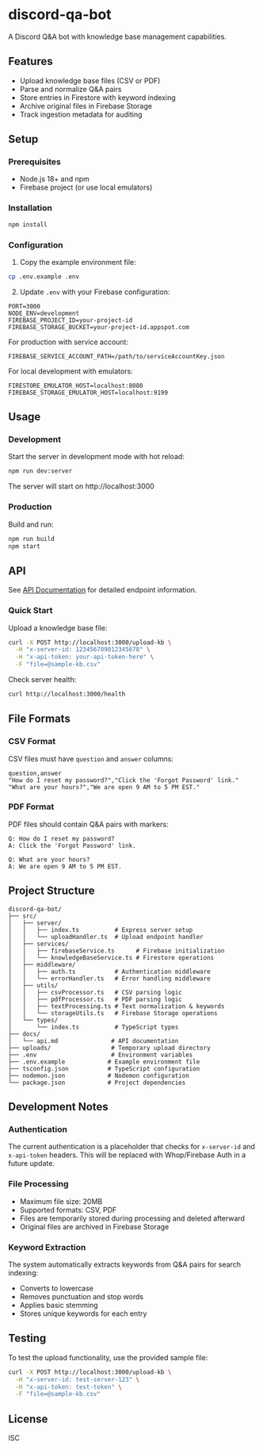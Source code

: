 # discord-qa-bot

A Discord Q&A bot with knowledge base management capabilities.

## Features

- Upload knowledge base files (CSV or PDF)
- Parse and normalize Q&A pairs
- Store entries in Firestore with keyword indexing
- Archive original files in Firebase Storage
- Track ingestion metadata for auditing

## Setup

### Prerequisites

- Node.js 18+ and npm
- Firebase project (or use local emulators)

### Installation

```bash
npm install
```

### Configuration

1. Copy the example environment file:
```bash
cp .env.example .env
```

2. Update `.env` with your Firebase configuration:
```env
PORT=3000
NODE_ENV=development
FIREBASE_PROJECT_ID=your-project-id
FIREBASE_STORAGE_BUCKET=your-project-id.appspot.com
```

For production with service account:
```env
FIREBASE_SERVICE_ACCOUNT_PATH=/path/to/serviceAccountKey.json
```

For local development with emulators:
```env
FIRESTORE_EMULATOR_HOST=localhost:8080
FIREBASE_STORAGE_EMULATOR_HOST=localhost:9199
```

## Usage

### Development

Start the server in development mode with hot reload:

```bash
npm run dev:server
```

The server will start on http://localhost:3000

### Production

Build and run:

```bash
npm run build
npm start
```

## API

See [API Documentation](docs/api.md) for detailed endpoint information.

### Quick Start

Upload a knowledge base file:

```bash
curl -X POST http://localhost:3000/upload-kb \
  -H "x-server-id: 123456789012345678" \
  -H "x-api-token: your-api-token-here" \
  -F "file=@sample-kb.csv"
```

Check server health:

```bash
curl http://localhost:3000/health
```

## File Formats

### CSV Format

CSV files must have `question` and `answer` columns:

```csv
question,answer
"How do I reset my password?","Click the 'Forgot Password' link."
"What are your hours?","We are open 9 AM to 5 PM EST."
```

### PDF Format

PDF files should contain Q&A pairs with markers:

```
Q: How do I reset my password?
A: Click the 'Forgot Password' link.

Q: What are your hours?
A: We are open 9 AM to 5 PM EST.
```

## Project Structure

```
discord-qa-bot/
├── src/
│   ├── server/
│   │   ├── index.ts          # Express server setup
│   │   └── uploadHandler.ts  # Upload endpoint handler
│   ├── services/
│   │   ├── firebaseService.ts      # Firebase initialization
│   │   └── knowledgeBaseService.ts # Firestore operations
│   ├── middleware/
│   │   ├── auth.ts           # Authentication middleware
│   │   └── errorHandler.ts   # Error handling middleware
│   ├── utils/
│   │   ├── csvProcessor.ts   # CSV parsing logic
│   │   ├── pdfProcessor.ts   # PDF parsing logic
│   │   ├── textProcessing.ts # Text normalization & keywords
│   │   └── storageUtils.ts   # Firebase Storage operations
│   └── types/
│       └── index.ts          # TypeScript types
├── docs/
│   └── api.md               # API documentation
├── uploads/                 # Temporary upload directory
├── .env                     # Environment variables
├── .env.example            # Example environment file
├── tsconfig.json           # TypeScript configuration
├── nodemon.json            # Nodemon configuration
└── package.json            # Project dependencies
```

## Development Notes

### Authentication

The current authentication is a placeholder that checks for `x-server-id` and `x-api-token` headers. This will be replaced with Whop/Firebase Auth in a future update.

### File Processing

- Maximum file size: 20MB
- Supported formats: CSV, PDF
- Files are temporarily stored during processing and deleted afterward
- Original files are archived in Firebase Storage

### Keyword Extraction

The system automatically extracts keywords from Q&A pairs for search indexing:
- Converts to lowercase
- Removes punctuation and stop words
- Applies basic stemming
- Stores unique keywords for each entry

## Testing

To test the upload functionality, use the provided sample file:

```bash
curl -X POST http://localhost:3000/upload-kb \
  -H "x-server-id: test-server-123" \
  -H "x-api-token: test-token" \
  -F "file=@sample-kb.csv"
```

## License

ISC
